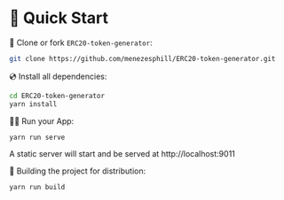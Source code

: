 # 🚀 Quick Start

📄 Clone or fork `ERC20-token-generator`:

```sh
git clone https://github.com/menezesphill/ERC20-token-generator.git
```

💿 Install all dependencies:

```sh
cd ERC20-token-generator
yarn install
```

🚴‍♂️ Run your App:

```sh
yarn run serve
```

A static server will start and be served at http://localhost:9011

🚚 Building the project for distribution:

```sh
yarn run build
```

